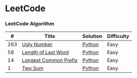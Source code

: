 
LeetCode
========

### LeetCode Algorithm

| # | Title | Solution | Difficulty |
|---| ----- | -------- | ---------- |
|263|[Ugly Number](https://leetcode.com/problems/ugly-number/) | [Python](./algorithms/uglyNumber/uglyNumber.py) |Easy|
|58|[Length of Last Word](https://leetcode.com/problems/length-of-last-word/) | [Python](./algorithms/lengthOfLastWord/lengthOfLastWord.py) |Easy|
|14|[Longest Common Prefix](https://leetcode.com/problems/longest-common-prefix/) | [Python](./algorithms/longestCommonPrefix/longestCommonPrefix.py) |Easy|
|1|[Two Sum](https://leetcode.com/problems/two-sum/) | [Python](./algorithms/twoSum/twoSum.py) |Easy|
